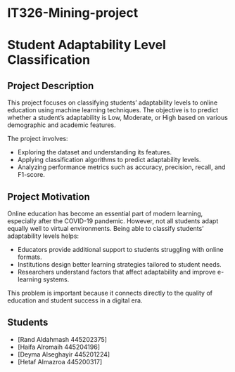 # IT326-Mining-project
# Student Adaptability Level Classification

## Project Description
This project focuses on classifying students’ adaptability levels to online education using machine learning techniques. The objective is to predict whether a student’s adaptability is Low, Moderate, or High based on various demographic and academic features.  

The project involves:
- Exploring the dataset and understanding its features.  
- Applying classification algorithms to predict adaptability levels.  
- Analyzing performance metrics such as accuracy, precision, recall, and F1-score.  

## Project Motivation
Online education has become an essential part of modern learning, especially after the COVID-19 pandemic. However, not all students adapt equally well to virtual environments. Being able to classify students’ adaptability levels helps:  
- Educators provide additional support to students struggling with online formats.  
- Institutions design better learning strategies tailored to student needs.  
- Researchers understand factors that affect adaptability and improve e-learning systems.  

This problem is important because it connects directly to the quality of education and student success in a digital era.

## Students
- [Rand Aldahmash 445202375]  
- [Haifa Alromaih 445204196]  
- [Deyma Alseghayir 445201224]  
- [Hetaf Almazroa 445200317]
